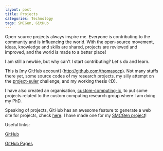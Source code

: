 ```yaml
---
layout: post
title: Projects
categories: Technology
tags: SMCGen, GitHub
---
```


Open-source projects always inspire me. 
Everyone is contributing to the community and is influencing the world. 
With the open-source movement, ideas, knowledge and skills are shared, 
projects are reviewed and improved, and the world is made to a better place! 

I am still a newbie, but why can't I start contributing? Let's do and learn.

This is [my GitHub account] (http://github.com/thomasccp). 
Not many stuffs there yet, some source codes of my research projects, 
my silly attempt on the [project-euler](http://projecteuler.net/) challenge, and my working thesis (:D).

I have also created an organisation, [custom-computing-ic](http://github.com/custom-computing-ic), 
to put some projects related to the custom computing research group where I am doing my PhD.

Speaking of projects, GitHub has an awesome feature to generate a web site for projects, 
check [here](https://pages.github.com/). 
I have made one for my [SMCGen project](http://cc.doc.ic.ac.uk/projects/smcgen)!


Useful links:

[GitHub](https://github.com/)

[GitHub Pages](https://pages.github.com/)

